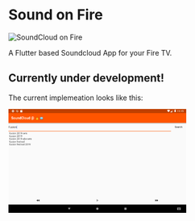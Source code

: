 # Sound on Fire

![SoundCloud on Fire](https://github.com/tea-mo903/sound-on-fire/workflows/SoundCloud%20on%20Fire/badge.svg)

A Flutter based Soundcloud App for your Fire TV.

## Currently under development!

The current implemeation looks like this:

<img width="70%" screenshot src="screenshots/flutter_04.png">